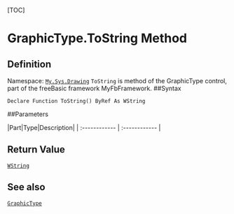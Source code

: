 [TOC]
# GraphicType.ToString Method

## Definition
Namespace: [`My.Sys.Drawing`](My.Sys.Drawing.md)
`ToString` is method of the GraphicType control, part of the freeBasic framework MyFbFramework.
##Syntax
```freeBasic
Declare Function ToString() ByRef As WString
```

##Parameters

|Part|Type|Description|
| :------------ | :------------ |

## Return Value
[`WString`]("https://www.freebasic.net/wiki/KeyPgWString")
## See also
[`GraphicType`](GraphicType.md)
